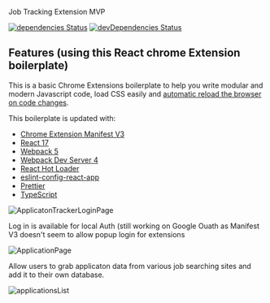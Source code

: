 Job Tracking Extension MVP

[![dependencies Status](https://david-dm.org/lxieyang/chrome-extension-boilerplate-react/status.svg)](https://david-dm.org/lxieyang/chrome-extension-boilerplate-react)
[![devDependencies Status](https://david-dm.org/lxieyang/chrome-extension-boilerplate-react/dev-status.svg)](https://david-dm.org/lxieyang/chrome-extension-boilerplate-react?type=dev)

## Features (using this React chrome Extension boilerplate)

This is a basic Chrome Extensions boilerplate to help you write modular and modern Javascript code, load CSS easily and [automatic reload the browser on code changes](https://webpack.github.io/docs/webpack-dev-server.html#automatic-refresh).

This boilerplate is updated with:

- [Chrome Extension Manifest V3](https://developer.chrome.com/docs/extensions/mv3/intro/mv3-overview/)
- [React 17](https://reactjs.org)
- [Webpack 5](https://webpack.js.org/)
- [Webpack Dev Server 4](https://webpack.js.org/configuration/dev-server/)
- [React Hot Loader](https://github.com/gaearon/react-hot-loader)
- [eslint-config-react-app](https://www.npmjs.com/package/eslint-config-react-app)
- [Prettier](https://prettier.io/)
- [TypeScript](https://www.typescriptlang.org/)

![ApplicatonTrackerLoginPage](https://user-images.githubusercontent.com/25205819/193949831-70b7599c-89bc-4ad9-a134-5d62f710bfdb.png)

Log in is available for local Auth (still working on Google Ouath as Manifest V3 doesn't seem to allow popup login for extensions

![ApplicationPage](https://user-images.githubusercontent.com/25205819/193949929-e741fa3c-7ebe-499a-985a-0e6fe9a4420c.png)

Allow users to grab applicaton data from various job searching sites and add it to their own database. 

![applicationsList](https://user-images.githubusercontent.com/25205819/193949990-5d2cc40b-8366-4c8f-bf14-2c7b811cf73a.png)
